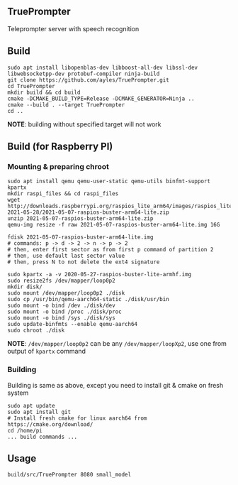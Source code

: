 ## TruePrompter
Teleprompter server with speech recognition

## Build
```
sudo apt install libopenblas-dev libboost-all-dev libssl-dev libwebsocketpp-dev protobuf-compiler ninja-build
git clone https://github.com/ayles/TruePrompter.git
cd TruePrompter
mkdir build && cd build
cmake -DCMAKE_BUILD_TYPE=Release -DCMAKE_GENERATOR=Ninja ..
cmake --build . --target TruePrompter
cd ..
```

**NOTE**: building without specified target will not work

## Build (for Raspberry PI)

### Mounting & preparing chroot

```
sudo apt install qemu qemu-user-static qemu-utils binfmt-support kpartx
mkdir raspi_files && cd raspi_files
wget http://downloads.raspberrypi.org/raspios_lite_arm64/images/raspios_lite_arm64-2021-05-28/2021-05-07-raspios-buster-arm64-lite.zip
unzip 2021-05-07-raspios-buster-arm64-lite.zip
qemu-img resize -f raw 2021-05-07-raspios-buster-arm64-lite.img 16G

fdisk 2021-05-07-raspios-buster-arm64-lite.img
# commands: p -> d -> 2 -> n -> p -> 2
# then, enter first sector as from first p command of partition 2
# then, use default last sector value
# then, press N to not delete the ext4 signature

sudo kpartx -a -v 2020-05-27-raspios-buster-lite-armhf.img
sudo resize2fs /dev/mapper/loop0p2
mkdir disk/
sudo mount /dev/mapper/loop0p2 ./disk
sudo cp /usr/bin/qemu-aarch64-static ./disk/usr/bin
sudo mount -o bind /dev ./disk/dev
sudo mount -o bind /proc ./disk/proc
sudo mount -o bind /sys ./disk/sys
sudo update-binfmts --enable qemu-aarch64
sudo chroot ./disk
```

**NOTE**: `/dev/mapper/loop0p2` can be any `/dev/mapper/loopXp2`, use one from output of `kpartx` command

### Building

Building is same as above, except you need to install git & cmake on fresh system
```
sudo apt update
sudo apt install git
# Install fresh cmake for linux aarch64 from https://cmake.org/download/
cd /home/pi
... build commands ...
```

## Usage
```
build/src/TruePrompter 8080 small_model
```
